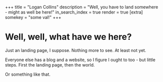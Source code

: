 +++
title = "Logan Collins"
description = "Well, you have to land somewhere - might as well be here!"
in_search_index = true
render = true
[extra]
somekey = "some val!"
+++

# Well, well, what have we here?

Just an landing page, I suppose. Nothing more to see. At least not yet.

Everyone else has a blog and a website, so I figure I ought to too - but little steps. First the landing page, then the world.

Or something like that.
